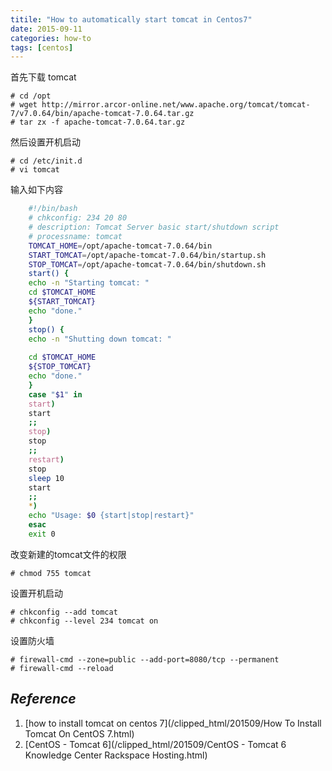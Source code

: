 ```yaml
---
titile: "How to automatically start tomcat in Centos7"
date: 2015-09-11
categories: how-to
tags: [centos]
---
```


首先下载 tomcat

``` console
# cd /opt
# wget http://mirror.arcor-online.net/www.apache.org/tomcat/tomcat-7/v7.0.64/bin/apache-tomcat-7.0.64.tar.gz
# tar zx -f apache-tomcat-7.0.64.tar.gz
```

然后设置开机启动

``` console
# cd /etc/init.d
# vi tomcat
```

输入如下内容

``` bash
    #!/bin/bash
    # chkconfig: 234 20 80
    # description: Tomcat Server basic start/shutdown script
    # processname: tomcat
    TOMCAT_HOME=/opt/apache-tomcat-7.0.64/bin
    START_TOMCAT=/opt/apache-tomcat-7.0.64/bin/startup.sh
    STOP_TOMCAT=/opt/apache-tomcat-7.0.64/bin/shutdown.sh
    start() {
    echo -n "Starting tomcat: "
    cd $TOMCAT_HOME
    ${START_TOMCAT}
    echo "done."
    }
    stop() {
    echo -n "Shutting down tomcat: "
    
    cd $TOMCAT_HOME
    ${STOP_TOMCAT}
    echo "done."
    }
    case "$1" in
    start)
    start
    ;;
    stop)
    stop
    ;;
    restart)
    stop
    sleep 10
    start
    ;;
    *)
    echo "Usage: $0 {start|stop|restart}"
    esac
    exit 0
```

改变新建的tomcat文件的权限

``` console
# chmod 755 tomcat
```

设置开机启动

``` console
# chkconfig --add tomcat
# chkconfig --level 234 tomcat on
```

设置防火墙

``` console
# firewall-cmd --zone=public --add-port=8080/tcp --permanent
# firewall-cmd --reload
```

## _Reference_

1. [how to install tomcat on centos 7](/clipped_html/201509/How To Install Tomcat On CentOS 7.html) 
2. [CentOS - Tomcat 6](/clipped_html/201509/CentOS - Tomcat 6  Knowledge Center  Rackspace Hosting.html)


